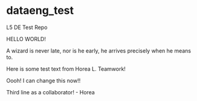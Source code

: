 # dataeng_test
L5 DE Test Repo

HELLO WORLD!

A wizard is never late, nor is he early, he arrives precisely when he means to.

Here is some test text from Horea L. Teamwork!

Oooh! I can change this now!!

Third line as a collaborator! - Horea
